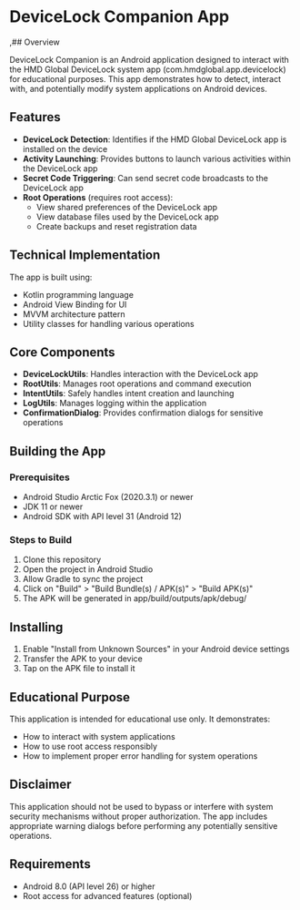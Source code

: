 # DeviceLock Companion App
,## Overview

DeviceLock Companion is an Android application designed to interact with the HMD Global DeviceLock system app (com.hmdglobal.app.devicelock) for educational purposes. This app demonstrates how to detect, interact with, and potentially modify system applications on Android devices.

## Features

- **DeviceLock Detection**: Identifies if the HMD Global DeviceLock app is installed on the device
- **Activity Launching**: Provides buttons to launch various activities within the DeviceLock app
- **Secret Code Triggering**: Can send secret code broadcasts to the DeviceLock app
- **Root Operations** (requires root access):
  - View shared preferences of the DeviceLock app
  - View database files used by the DeviceLock app
  - Create backups and reset registration data

## Technical Implementation

The app is built using:
- Kotlin programming language
- Android View Binding for UI
- MVVM architecture pattern
- Utility classes for handling various operations

## Core Components

- **DeviceLockUtils**: Handles interaction with the DeviceLock app
- **RootUtils**: Manages root operations and command execution
- **IntentUtils**: Safely handles intent creation and launching
- **LogUtils**: Manages logging within the application
- **ConfirmationDialog**: Provides confirmation dialogs for sensitive operations

## Building the App

### Prerequisites
- Android Studio Arctic Fox (2020.3.1) or newer
- JDK 11 or newer
- Android SDK with API level 31 (Android 12)

### Steps to Build
1. Clone this repository
2. Open the project in Android Studio
3. Allow Gradle to sync the project
4. Click on "Build" > "Build Bundle(s) / APK(s)" > "Build APK(s)"
5. The APK will be generated in app/build/outputs/apk/debug/

## Installing

1. Enable "Install from Unknown Sources" in your Android device settings
2. Transfer the APK to your device
3. Tap on the APK file to install it

## Educational Purpose

This application is intended for educational use only. It demonstrates:
- How to interact with system applications
- How to use root access responsibly
- How to implement proper error handling for system operations

## Disclaimer

This application should not be used to bypass or interfere with system security mechanisms without proper authorization. The app includes appropriate warning dialogs before performing any potentially sensitive operations.

## Requirements

- Android 8.0 (API level 26) or higher
- Root access for advanced features (optional)
